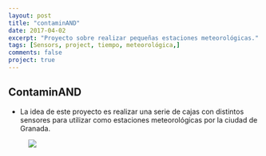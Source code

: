 ```yaml
---
layout: post
title: "contaminAND"
date: 2017-04-02
excerpt: "Proyecto sobre realizar pequeñas estaciones meteorológicas."
tags: [Sensors, project, tiempo, meteorológica,]
comments: false
project: true
---
```


## ContaminAND

* La idea de este proyecto es realizar una serie de cajas con distintos sensores para
  utilizar como estaciones meteorológicas por la ciudad de Granada.

<figure>
    <img src="{{ site.url }}/assets/images/proyectos/granada-radioactiva_reducido.png">
</figure>
